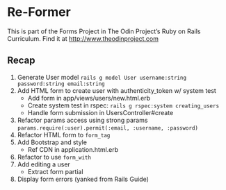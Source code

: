 # Re-Former

This is part of the Forms Project in The Odin Project’s Ruby on Rails Curriculum. Find it at http://www.theodinproject.com

## Recap
1. Generate User model
`rails g model User username:string password:string email:string`
2. Add HTML form to create user with authenticity_token w/ system test
    - Add form in app/views/users/new.html.erb
    - Create system test in rspec: `rails g rspec:system creating_users`
    - Handle form submission in UsersController#create
3. Refactor params access using strong params
`params.require(:user).permit(:email, :username, :password)`
4. Refactor HTML form to `form_tag` 
5. Add Bootstrap and style
    - Ref CDN in application.html.erb
6. Refactor to use `form_with`
7. Add editing a user 
    - Extract form partial
8. Display form errors (yanked from Rails Guide)
